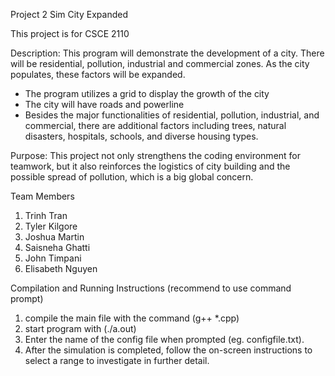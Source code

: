 Project 2 Sim City Expanded

This project is for CSCE 2110

Description: This program will demonstrate the development of a city. There will be residential, pollution, industrial and commercial zones. As the city populates, these factors will be expanded. 
- The program utilizes a grid to display the growth of the city
- The city will have roads and powerline
- Besides the major functionalities of residential, pollution, industrial, and commercial, there are additional factors including trees, natural disasters, hospitals, schools, and diverse housing types.

Purpose: This project not only strengthens the coding environment for teamwork, but it also reinforces the logistics of city building and the possible spread of pollution, which is a big global concern. 

Team Members
1. Trinh Tran
2. Tyler Kilgore
3. Joshua Martin
4. Saisneha Ghatti
5. John Timpani
6. Elisabeth Nguyen

Compilation and Running Instructions (recommend to use command prompt)
1. compile the main file with the command (g++ *.cpp)
2. start program with (./a.out)
3. Enter the name of the config file when prompted (eg. configfile.txt).
4. After the simulation is completed, follow the on-screen instructions to select a range to investigate in further detail.
